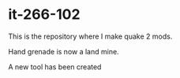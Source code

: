 it-266-102
==========

This is the repository where I make quake 2 mods.

Hand grenade is now a land mine.

A new tool has been created
